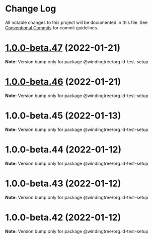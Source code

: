 # Change Log

All notable changes to this project will be documented in this file.
See [Conventional Commits](https://conventionalcommits.org) for commit guidelines.

# [1.0.0-beta.47](https://github.com/windingtree/org.id-sdk/compare/v1.0.0-beta.46...v1.0.0-beta.47) (2022-01-21)

**Note:** Version bump only for package @windingtree/org.id-test-setup





# [1.0.0-beta.46](https://github.com/windingtree/org.id-sdk/compare/v1.0.0-beta.45...v1.0.0-beta.46) (2022-01-21)

**Note:** Version bump only for package @windingtree/org.id-test-setup





# 1.0.0-beta.45 (2022-01-13)

**Note:** Version bump only for package @windingtree/org.id-test-setup





# 1.0.0-beta.44 (2022-01-12)

**Note:** Version bump only for package @windingtree/org.id-test-setup





# 1.0.0-beta.43 (2022-01-12)

**Note:** Version bump only for package @windingtree/org.id-test-setup





# 1.0.0-beta.42 (2022-01-12)

**Note:** Version bump only for package @windingtree/org.id-test-setup
